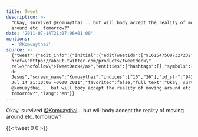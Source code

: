 ```yaml
---
title: Tweet
description: >-
  "Okay, survived @komuaythai... but will body accept the reality of moving
  around etc. tomorrow?"
date: '2011-07-14T21:07:06+01:00'
mentions:
  - '@Komuaythai'
source: >-
  {"tweet":{"edit_info":{"initial":{"editTweetIds":["91615475087327232"],"editableUntil":"2011-07-14T22:10:06.051Z","editsRemaining":"5","isEditEligible":true}},"retweeted":false,"source":"<a
  href=\"https://about.twitter.com/products/tweetdeck\"
  rel=\"nofollow\">TweetDeck</a>","entities":{"hashtags":[],"symbols":[],"user_mentions":[{"name":"Jonatas
  de
  Jesus","screen_name":"Komuaythai","indices":["15","26"],"id_str":"94393020","id":"94393020"}],"urls":[]},"display_text_range":["0","94"],"favorite_count":"0","id_str":"91615475087327232","truncated":false,"retweet_count":"0","id":"91615475087327232","created_at":"Thu
  Jul 14 21:10:06 +0000 2011","favorited":false,"full_text":"Okay, survived
  @komuaythai... but will body accept the reality of moving around etc.
  tomorrow?","lang":"en"}}
---
```

Okay, survived [@Komuaythai](https://twitter.com/@Komuaythai)... but will body accept the reality of moving around etc. tomorrow?
    
{{< tweet 0 0 >}}
    
